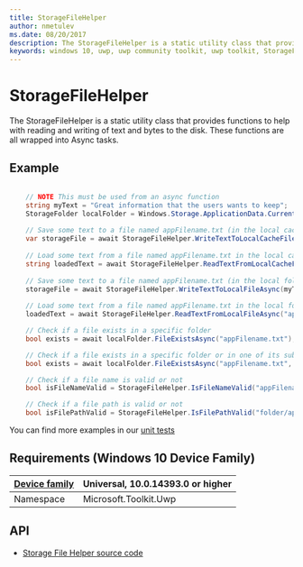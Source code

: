 ```yaml
---
title: StorageFileHelper
author: nmetulev
ms.date: 08/20/2017
description: The StorageFileHelper is a static utility class that provides functions to help with reading and writing of text and bytes to the disk.  These functions are all wrapped into Async tasks.
keywords: windows 10, uwp, uwp community toolkit, uwp toolkit, StorageFileHelper
---
```


# StorageFileHelper

The StorageFileHelper is a static utility class that provides functions to help with reading and writing of text and bytes to the disk.  These functions are all wrapped into Async tasks.


## Example

```csharp

	// NOTE This must be used from an async function
	string myText = "Great information that the users wants to keep";
	StorageFolder localFolder = Windows.Storage.ApplicationData.Current.LocalFolder;
	
	// Save some text to a file named appFilename.txt (in the local cache folder)
	var storageFile = await StorageFileHelper.WriteTextToLocalCacheFileAsync(myText, "appFilename.txt");
	
	// Load some text from a file named appFilename.txt in the local cache folder	
	string loadedText = await StorageFileHelper.ReadTextFromLocalCacheFileAsync("appFilename.txt");
	
	// Save some text to a file named appFilename.txt (in the local folder)
	storageFile = await StorageFileHelper.WriteTextToLocalFileAsync(myText, "appFilename.txt");
	
	// Load some text from a file named appFilename.txt in the local folder	
	loadedText = await StorageFileHelper.ReadTextFromLocalFileAsync("appFilename.txt");

	// Check if a file exists in a specific folder
	bool exists = await localFolder.FileExistsAsync("appFilename.txt");

	// Check if a file exists in a specific folder or in one of its subfolders
	bool exists = await localFolder.FileExistsAsync("appFilename.txt", true);

	// Check if a file name is valid or not
	bool isFileNameValid = StorageFileHelper.IsFileNameValid("appFilename.txt");

	// Check if a file path is valid or not
	bool isFilePathValid = StorageFileHelper.IsFilePathValid("folder/appFilename.txt");

```

You can find more examples in our [unit tests](https://github.com/Microsoft/UWPCommunityToolkit/blob/master/UnitTests/Helpers/Test_StorageFileHelper.cs)

## Requirements (Windows 10 Device Family)

| [Device family](http://go.microsoft.com/fwlink/p/?LinkID=526370) | Universal, 10.0.14393.0 or higher |
| --- | --- |
| Namespace | Microsoft.Toolkit.Uwp |

## API
* [Storage File Helper source code](https://github.com/Microsoft/UWPCommunityToolkit/blob/master/Microsoft.Toolkit.Uwp/Helpers/StorageFileHelper.cs)

